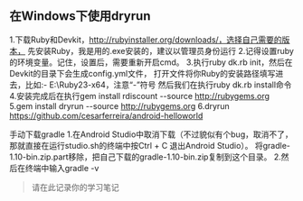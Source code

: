 ## 在Windows下使用dryrun
1.下载Ruby和Devkit，http://rubyinstaller.org/downloads/，选择自己需要的版本，
  先安装Ruby，我是用的.exe安装的，建议以管理员身份运行
2.记得设置ruby的环境变量。记住，设置后，需要重新开启cmd。
3.执行ruby dk.rb init，然后在Devkit的目录下会生成config.yml文件，
打开文件将你Ruby的安装路径填写进去，比如:- E:\Ruby23-x64，注意“-”符号
然后我们在执行ruby dk.rb install命令
4.安装完成后在执行gem install rdiscount --source http://rubygems.org
5.gem install dryrun --source http://rubygems.org
6.dryrun https://github.com/cesarferreira/android-helloworld



手动下载gradle
1.在Android Studio中取消下载（不过貌似有个bug，取消不了，
那就直接在运行studio.sh的终端中按Ctrl + C 退出Android Studio）。
将gradle-1.10-bin.zip.part移除，把自己下载的gradle-1.10-bin.zip复制到这个目录。
2.然后在终端中输入gradle -v



>请在此记录你的学习笔记
